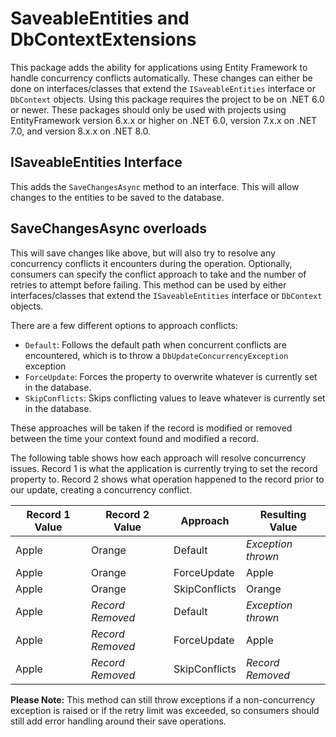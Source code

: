 # SaveableEntities and DbContextExtensions
This package adds the ability for applications using Entity Framework to handle concurrency conflicts automatically. These changes can either be done on interfaces/classes that extend the `ISaveableEntities` interface or `DbContext` objects. Using this package requires the project to be on .NET 6.0 or newer. These packages should only be used with projects using EntityFramework version 6.x.x or higher on .NET 6.0, version 7.x.x on .NET 7.0, and version 8.x.x on .NET 8.0.


## ISaveableEntities Interface
This adds the `SaveChangesAsync` method to an interface. This will allow changes to the entities to be saved to the database.

## SaveChangesAsync overloads
This will save changes like above, but will also try to resolve any concurrency conflicts it encounters during the operation. Optionally, consumers can specify the conflict approach to take and the number of retries to attempt before failing. This method can be used by either interfaces/classes that extend the `ISaveableEntities` interface or `DbContext` objects.

There are a few different options to approach conflicts:
- `Default`: Follows the default path when concurrent conflicts are encountered, which is to throw a `DbUpdateConcurrencyException` exception
- `ForceUpdate`: Forces the property to overwrite whatever is currently set in the database.
- `SkipConflicts`: Skips conflicting values to leave whatever is currently set in the database.

These approaches will be taken if the record is modified or removed between the time your context found and modified a record.

The following table shows how each approach will resolve concurrency issues. Record 1 is what the application is currently trying to set the record property to. Record 2 shows what operation happened to the record prior to our update, creating a concurrency conflict.

| Record 1 Value | Record 2 Value   | Approach      | Resulting Value    |
|----------------|------------------|---------------|--------------------|
| Apple          | Orange           | Default       | *Exception thrown* |
| Apple          | Orange           | ForceUpdate   | Apple              |
| Apple          | Orange           | SkipConflicts | Orange             |
| Apple          | *Record Removed* | Default       | *Exception thrown* |
| Apple          | *Record Removed* | ForceUpdate   | Apple              |
| Apple          | *Record Removed* | SkipConflicts | *Record Removed*   |

**Please Note:** This method can still throw exceptions if a non-concurrency exception is raised or if the retry limit was exceeded, so consumers should still add error handling around their save operations.
